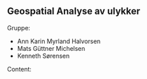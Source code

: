 ## Geospatial Analyse av ulykker

Gruppe:

- Ann Karin Myrland Halvorsen
- Mats Güttner Michelsen
- Kenneth Sørensen

Content:

